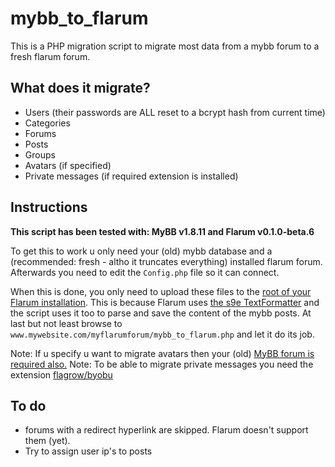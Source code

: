 # mybb_to_flarum

This is a PHP migration script to migrate most data from a mybb forum to a fresh flarum forum.

## What does it migrate?

* Users (their passwords are ALL reset to a bcrypt hash from current time)
* Categories
* Forums
* Posts
* Groups
* Avatars (if specified)
* Private messages (if required extension is installed)

## Instructions
**This script has been tested with: MyBB v1.8.11 and Flarum v0.1.0-beta.6**

To get this to work u only need your (old) mybb database and a (recommended: fresh - altho it truncates everything) installed flarum forum.
Afterwards you need to edit the `Config.php` file so it can connect.

When this is done, you only need to upload these files to the <u>root of your Flarum installation</u>.
This is because Flarum uses <a href='https://github.com/s9e/TextFormatter'>the s9e TextFormatter</a> and the script uses it too to parse and save the content of the mybb posts.
At last but not least browse to `www.mywebsite.com/myflarumforum/mybb_to_flarum.php` and let it do its job.

Note: If u specify u want to migrate avatars then your (old) <u>MyBB forum is required also.</u>
Note: To be able to migrate private messages you need the extension [flagrow/byobu](https://github.com/flagrow/byobu)

## To do
* forums with a redirect hyperlink are skipped. Flarum doesn't support them (yet).
* Try to assign user ip's to posts